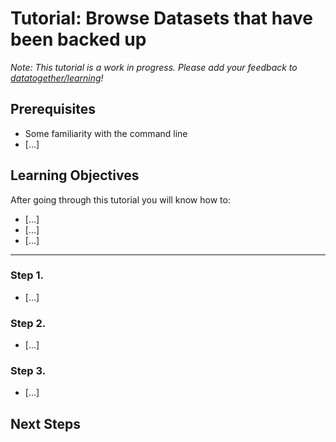 # Tutorial: Browse Datasets that have been backed up

_Note: This tutorial is a work in progress. Please add your feedback to [datatogether/learning](https://github.com/datatogether/learning/issues)!_

## Prerequisites

* Some familiarity with the command line
* [...]

## Learning Objectives

After going through this tutorial you will know how to:

* [...]
* [...]
* [...]

****

### Step 1.

* [...]

### Step 2.

* [...]

### Step 3.

* [...]

## Next Steps
